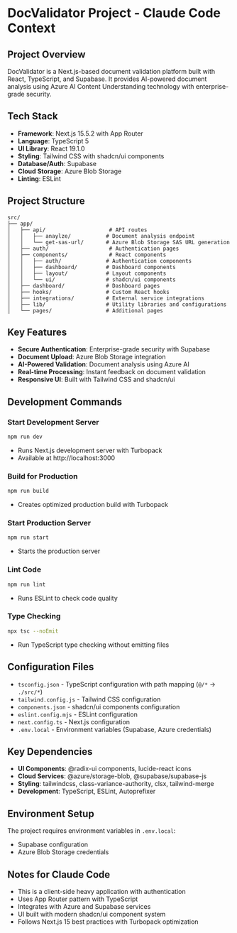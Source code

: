 # DocValidator Project - Claude Code Context

## Project Overview
DocValidator is a Next.js-based document validation platform built with React, TypeScript, and Supabase. It provides AI-powered document analysis using Azure AI Content Understanding technology with enterprise-grade security.

## Tech Stack
- **Framework**: Next.js 15.5.2 with App Router
- **Language**: TypeScript 5
- **UI Library**: React 19.1.0
- **Styling**: Tailwind CSS with shadcn/ui components
- **Database/Auth**: Supabase
- **Cloud Storage**: Azure Blob Storage
- **Linting**: ESLint

## Project Structure
```
src/
├── app/
│   ├── api/                    # API routes
│   │   ├── anaylze/           # Document analysis endpoint
│   │   └── get-sas-url/       # Azure Blob Storage SAS URL generation
│   ├── auth/                   # Authentication pages
│   ├── components/             # React components
│   │   ├── auth/              # Authentication components
│   │   ├── dashboard/         # Dashboard components
│   │   ├── layout/            # Layout components
│   │   └── ui/                # shadcn/ui components
│   ├── dashboard/             # Dashboard pages
│   ├── hooks/                 # Custom React hooks
│   ├── integrations/          # External service integrations
│   ├── lib/                   # Utility libraries and configurations
│   └── pages/                 # Additional pages
```

## Key Features
- **Secure Authentication**: Enterprise-grade security with Supabase
- **Document Upload**: Azure Blob Storage integration
- **AI-Powered Validation**: Document analysis using Azure AI
- **Real-time Processing**: Instant feedback on document validation
- **Responsive UI**: Built with Tailwind CSS and shadcn/ui

## Development Commands

### Start Development Server
```bash
npm run dev
```
- Runs Next.js development server with Turbopack
- Available at http://localhost:3000

### Build for Production
```bash
npm run build
```
- Creates optimized production build with Turbopack

### Start Production Server
```bash
npm run start
```
- Starts the production server

### Lint Code
```bash
npm run lint
```
- Runs ESLint to check code quality

### Type Checking
```bash
npx tsc --noEmit
```
- Run TypeScript type checking without emitting files

## Configuration Files
- `tsconfig.json` - TypeScript configuration with path mapping (`@/*` → `./src/*`)
- `tailwind.config.js` - Tailwind CSS configuration
- `components.json` - shadcn/ui components configuration
- `eslint.config.mjs` - ESLint configuration
- `next.config.ts` - Next.js configuration
- `.env.local` - Environment variables (Supabase, Azure credentials)

## Key Dependencies
- **UI Components**: @radix-ui components, lucide-react icons
- **Cloud Services**: @azure/storage-blob, @supabase/supabase-js
- **Styling**: tailwindcss, class-variance-authority, clsx, tailwind-merge
- **Development**: TypeScript, ESLint, Autoprefixer

## Environment Setup
The project requires environment variables in `.env.local`:
- Supabase configuration
- Azure Blob Storage credentials

## Notes for Claude Code
- This is a client-side heavy application with authentication
- Uses App Router pattern with TypeScript
- Integrates with Azure and Supabase services
- UI built with modern shadcn/ui component system
- Follows Next.js 15 best practices with Turbopack optimization